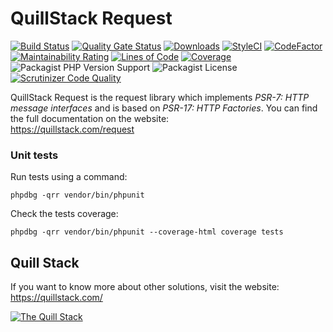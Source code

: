 # QuillStack Request

[![Build Status](https://travis-ci.org/quillstack/request.svg?branch=master)](https://travis-ci.org/quillstack/request)
[![Quality Gate Status](https://sonarcloud.io/api/project_badges/measure?project=quillstack_request&metric=alert_status)](https://sonarcloud.io/dashboard?id=quillstack_request)
[![Downloads](https://img.shields.io/packagist/dt/quillstack/request.svg)](https://packagist.org/packages/quillstack/request)
[![StyleCI](https://github.styleci.io/repos/291464420/shield?branch=master)](https://github.styleci.io/repos/291464420?branch=master)
[![CodeFactor](https://www.codefactor.io/repository/github/quillstack/request/badge)](https://www.codefactor.io/repository/github/quillstack/request)
[![Maintainability Rating](https://sonarcloud.io/api/project_badges/measure?project=quillstack_request&metric=sqale_rating)](https://sonarcloud.io/dashboard?id=quillstack_request)
[![Lines of Code](https://sonarcloud.io/api/project_badges/measure?project=quillstack_request&metric=ncloc)](https://sonarcloud.io/dashboard?id=quillstack_request)
[![Coverage](https://sonarcloud.io/api/project_badges/measure?project=quillstack_request&metric=coverage)](https://sonarcloud.io/dashboard?id=quillstack_request)
![Packagist PHP Version Support](https://img.shields.io/packagist/php-v/quillstack/request)
![Packagist License](https://img.shields.io/packagist/l/quillstack/request)
[![Scrutinizer Code Quality](https://scrutinizer-ci.com/g/quillstack/request/badges/quality-score.png?b=master)](https://scrutinizer-ci.com/g/quillstack/request/?branch=master)

QuillStack Request is the request library which implements
_PSR-7: HTTP message interfaces_ and is based on
_PSR-17: HTTP Factories_.
You can find the full documentation on the website: \
https://quillstack.com/request

### Unit tests

Run tests using a command:

```
phpdbg -qrr vendor/bin/phpunit
```

Check the tests coverage:

```
phpdbg -qrr vendor/bin/phpunit --coverage-html coverage tests
```

## Quill Stack

If you want to know more about other solutions, visit the website: \
https://quillstack.com/ 

[![The Quill Stack](http://quillstack.com/quillstack.png)](https://quillstack.com/)
